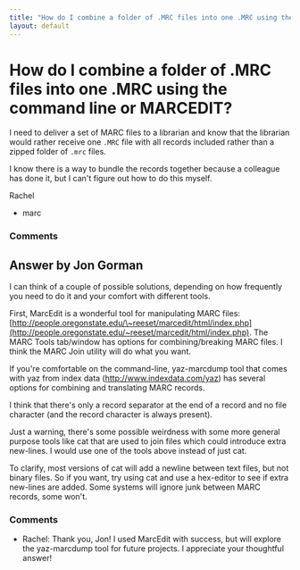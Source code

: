 ```yaml
---
title: "How do I combine a folder of .MRC files into one .MRC using the command line or MARCEDIT?"
layout: default
---
```

How do I combine a folder of .MRC files into one .MRC using the command line or MARCEDIT?
=====================
I need to deliver a set of MARC files to a librarian and know that the
librarian would rather receive one `.MRC` file with all records included
rather than a zipped folder of `.mrc` files.

I know there is a way to bundle the records together because a colleague
has done it, but I can't figure out how to do this myself.

Rachel

<ul class="tags"><li class="tag">marc</li></ul>

### Comments ###


Answer by Jon Gorman
----------------
I can think of a couple of possible solutions, depending on how
frequently you need to do it and your comfort with different tools.

First, MarcEdit is a wonderful tool for manipulating MARC files:
[http://people.oregonstate.edu/\~reeset/marcedit/html/index.php](http://people.oregonstate.edu/~reeset/marcedit/html/index.php).
The MARC Tools tab/window has options for combining/breaking MARC files.
I think the MARC Join utility will do what you want.

If you're comfortable on the command-line, yaz-marcdump tool that comes
with yaz from index data (http://www.indexdata.com/yaz) has several
options for combining and translating MARC records.

I think that there's only a record separator at the end of a record and
no file character (and the record character is always present).

Just a warning, there's some possible weirdness with some more general
purpose tools like cat that are used to join files which could introduce
extra new-lines. I would use one of the tools above instead of just cat.

To clarify, most versions of cat will add a newline between text files,
but not binary files. So if you want, try using cat and use a hex-editor
to see if extra new-lines are added. Some systems will ignore junk
between MARC records, some won't.

### Comments ###
* Rachel: Thank you, Jon! I used MarcEdit with success, but will explore the
yaz-marcdump tool for future projects. I appreciate your thoughtful
answer!

